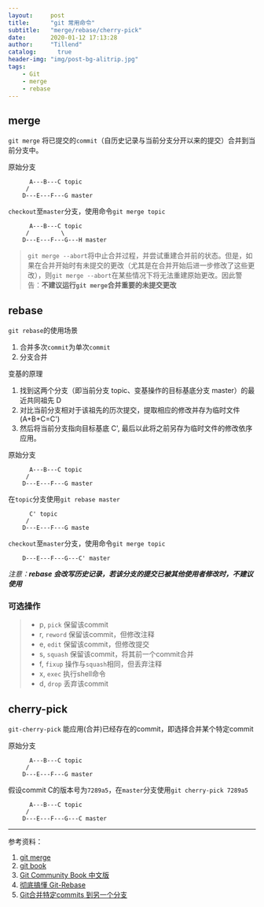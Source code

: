 ```yaml
---
layout:     post
title:      "git 常用命令"
subtitle:   "merge/rebase/cherry-pick"
date:       2020-01-12 17:13:28
author:     "Tillend"
catalog:      true
header-img: "img/post-bg-alitrip.jpg"
tags:
    - Git
    - merge
    - rebase
---
```


## merge
`git merge` 将已提交的`commit`（自历史记录与当前分支分开以来的提交）合并到当前分支中。

原始分支
```code
	  A---B---C topic
	 /
    D---E---F---G master
```

`checkout`至`master`分支，使用命令`git merge topic`
```code
	  A---B---C topic
	 /         \
    D---E---F---G---H master
```

> `git merge --abort`将中止合并过程，并尝试重建合并前的状态。但是，如果在合并开始时有未提交的更改（尤其是在合并开始后进一步修改了这些更改），则`git merge --abort`在某些情况下将无法重建原始更改。因此警告：**不建议运行`git merge`合并重要的未提交更改**

## rebase

`git rebase`的使用场景
1. 合并多次`commit`为单次`commit`
2. 分支合并


变基的原理
1. 找到这两个分支（即当前分支 topic、变基操作的目标基底分支 master）的最近共同祖先  D
2. 对比当前分支相对于该祖先的历次提交，提取相应的修改并存为临时文件(A+B+C=C')
3. 然后将当前分支指向目标基底 C', 最后以此将之前另存为临时文件的修改依序应用。


原始分支
```code
	  A---B---C topic
	 /
    D---E---F---G master
```

在`topic`分支使用`git rebase master`

```code
	  C' topic
	 /
    D---E---F---G maste
```

`checkout`至`master`分支，使用命令`git merge topic`
```code
    D---E---F---G---C' master
```

*注意：**rebase 会改写历史记录，若该分支的提交已被其他使用者修改时，不建议使用*** 

### 可选操作
> - p, `pick` 保留该commit
> - r, `reword`  保留该commit，但修改注释
> - e, `edit`  保留该commit，但修改提交
> - s, `squash` 保留该commit，将其前一个commit合并
> - f, `fixup` 操作与`squash`相同，但丢弃注释
> - x, `exec` 执行shell命令
> - d, `drop` 丢弃该commit

## cherry-pick
`git-cherry-pick` 能应用(合并)已经存在的commit，即选择合并某个特定commit

原始分支
```code
	  A---B---C topic
	 /
    D---E---F---G master
```

假设commit C的版本号为`7289a5`，在`master`分支使用`git cherry-pick 7289a5`
```code
	  A---B---C topic
	 /
    D---E---F---G---C master
```

---
参考资料：
1. [git merge](https://git-scm.com/docs/git-merge)
2. [git book](https://git-scm.com/book/zh/v2)
3. [Git Community Book 中文版](https://www.git-tower.com/learn/git/ebook/cn/command-line/advanced-topics/rebase)
4. [彻底搞懂 Git-Rebase](http://jartto.wang/2018/12/11/git-rebase/)
5. [Git合并特定commits 到另一个分支](https://blog.csdn.net/ybdesire/article/details/42145597)